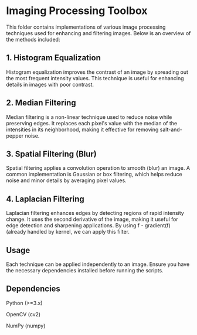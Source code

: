 # Imaging Processing Toolbox

This folder contains implementations of various image processing techniques used for enhancing and filtering images. Below is an overview of the methods included:

## 1. Histogram Equalization

Histogram equalization improves the contrast of an image by spreading out the most frequent intensity values. This technique is useful for enhancing details in images with poor contrast.

## 2. Median Filtering

Median filtering is a non-linear technique used to reduce noise while preserving edges. It replaces each pixel's value with the median of the intensities in its neighborhood, making it effective for removing salt-and-pepper noise.

## 3. Spatial Filtering (Blur)

Spatial filtering applies a convolution operation to smooth (blur) an image. A common implementation is Gaussian or box filtering, which helps reduce noise and minor details by averaging pixel values.

## 4. Laplacian Filtering

Laplacian filtering enhances edges by detecting regions of rapid intensity change. It uses the second derivative of the image, making it useful for edge detection and sharpening applications. By using f - gradient(f) (already handled by kernel, we can apply this filter.

## Usage

Each technique can be applied independently to an image. Ensure you have the necessary dependencies installed before running the scripts.

## Dependencies

Python (>=3.x)

OpenCV (cv2)

NumPy (numpy)

